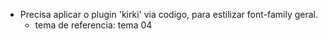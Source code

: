 - Precisa aplicar o plugin 'kirki' via codigo, para estilizar font-family geral.
  - tema de referencia: tema 04
